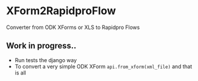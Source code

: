 # XForm2RapidproFlow
Converter from ODK XForms or XLS to Rapidpro Flows

## Work in progress..

* Run tests the django way
* To convert a very simple ODK XForm `api.from_xform(xml_file)` and that is all
